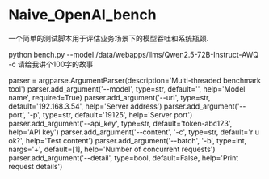 # Naive_OpenAI_bench
一个简单的测试脚本用于评估业务场景下的模型吞吐和系统瓶颈.

python bench.py --model /data/webapps/llms/Qwen2.5-72B-Instruct-AWQ -c 请给我讲个100字的故事

parser = argparse.ArgumentParser(description='Multi-threaded benchmark tool')
    parser.add_argument('--model', type=str, default='', help='Model name', required=True)
    parser.add_argument('--url', type=str, default='192.168.3.54', help='Server address')
    parser.add_argument('--port', '-p', type=str, default='19125', help='Server port')
    parser.add_argument('--api_key', type=str, default='token-abc123', help='API key')
    parser.add_argument('--content', '-c', type=str, default='r u ok?', help='Test content')
    parser.add_argument('--batch', '-b', type=int, nargs='+', default=[1], help='Number of concurrent requests')
    parser.add_argument('--detail', type=bool, default=False, help='Print request details')
